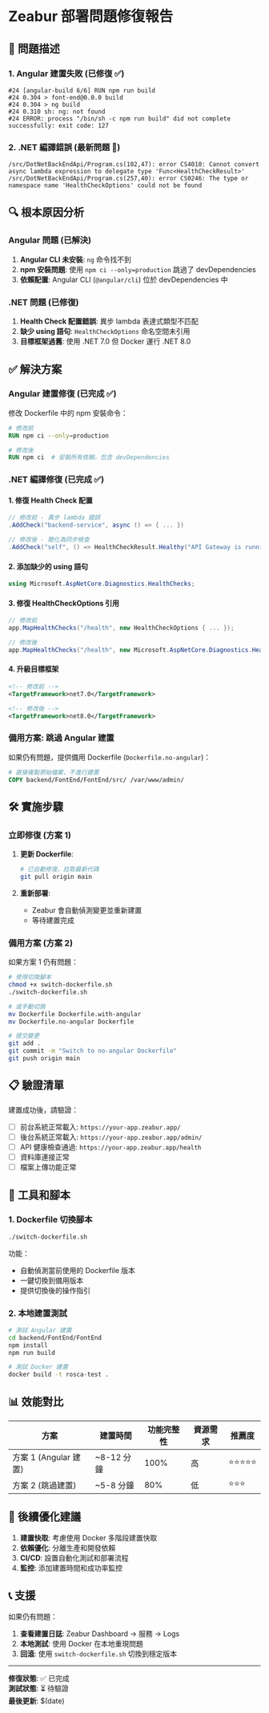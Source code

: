 # Zeabur 部署問題修復報告

## 🚨 問題描述

### 1. Angular 建置失敗 (已修復 ✅)

```
#24 [angular-build 6/6] RUN npm run build
#24 0.304 > font-end@0.0.0 build
#24 0.304 > ng build
#24 0.310 sh: ng: not found
#24 ERROR: process "/bin/sh -c npm run build" did not complete successfully: exit code: 127
```

### 2. .NET 編譯錯誤 (最新問題 🔧)

```
/src/DotNetBackEndApi/Program.cs(102,47): error CS4010: Cannot convert async lambda expression to delegate type 'Func<HealthCheckResult>'
/src/DotNetBackEndApi/Program.cs(257,40): error CS0246: The type or namespace name 'HealthCheckOptions' could not be found
```

## 🔍 根本原因分析

### Angular 問題 (已解決)
1. **Angular CLI 未安裝**: `ng` 命令找不到
2. **npm 安裝問題**: 使用 `npm ci --only=production` 跳過了 devDependencies
3. **依賴配置**: Angular CLI (`@angular/cli`) 位於 devDependencies 中

### .NET 問題 (已修復)
1. **Health Check 配置錯誤**: 異步 lambda 表達式類型不匹配
2. **缺少 using 語句**: `HealthCheckOptions` 命名空間未引用
3. **目標框架過舊**: 使用 .NET 7.0 但 Docker 運行 .NET 8.0

## ✅ 解決方案

### Angular 建置修復 (已完成 ✅)

修改 Dockerfile 中的 npm 安裝命令：

```dockerfile
# 修改前
RUN npm ci --only=production

# 修改後  
RUN npm ci  # 安裝所有依賴，包含 devDependencies
```

### .NET 編譯修復 (已完成 ✅)

#### 1. 修復 Health Check 配置

```csharp
// 修改前 - 異步 lambda 錯誤
.AddCheck("backend-service", async () => { ... })

// 修改後 - 簡化為同步檢查
.AddCheck("self", () => HealthCheckResult.Healthy("API Gateway is running"));
```

#### 2. 添加缺少的 using 語句

```csharp
using Microsoft.AspNetCore.Diagnostics.HealthChecks;
```

#### 3. 修復 HealthCheckOptions 引用

```csharp
// 修改前
app.MapHealthChecks("/health", new HealthCheckOptions { ... });

// 修改後
app.MapHealthChecks("/health", new Microsoft.AspNetCore.Diagnostics.HealthChecks.HealthCheckOptions { ... });
```

#### 4. 升級目標框架

```xml
<!-- 修改前 -->
<TargetFramework>net7.0</TargetFramework>

<!-- 修改後 -->
<TargetFramework>net8.0</TargetFramework>
```

### 備用方案: 跳過 Angular 建置

如果仍有問題，提供備用 Dockerfile (`Dockerfile.no-angular`)：

```dockerfile
# 直接複製原始檔案，不進行建置
COPY backend/FontEnd/FontEnd/src/ /var/www/admin/
```

## 🛠️ 實施步驟

### 立即修復 (方案 1)

1. **更新 Dockerfile**:
   ```bash
   # 已自動修復，拉取最新代碼
   git pull origin main
   ```

2. **重新部署**:
   - Zeabur 會自動偵測變更並重新建置
   - 等待建置完成

### 備用方案 (方案 2)

如果方案 1 仍有問題：

```bash
# 使用切換腳本
chmod +x switch-dockerfile.sh
./switch-dockerfile.sh

# 或手動切換
mv Dockerfile Dockerfile.with-angular
mv Dockerfile.no-angular Dockerfile

# 提交變更
git add .
git commit -m "Switch to no-angular Dockerfile"
git push origin main
```

## 📋 驗證清單

建置成功後，請驗證：

- [ ] 前台系統正常載入: `https://your-app.zeabur.app/`
- [ ] 後台系統正常載入: `https://your-app.zeabur.app/admin/`
- [ ] API 健康檢查通過: `https://your-app.zeabur.app/health`
- [ ] 資料庫連接正常
- [ ] 檔案上傳功能正常

## 🔧 工具和腳本

### 1. Dockerfile 切換腳本

```bash
./switch-dockerfile.sh
```

功能：
- 自動偵測當前使用的 Dockerfile 版本
- 一鍵切換到備用版本
- 提供切換後的操作指引

### 2. 本地建置測試

```bash
# 測試 Angular 建置
cd backend/FontEnd/FontEnd
npm install
npm run build

# 測試 Docker 建置
docker build -t rosca-test .
```

## 📊 效能對比

| 方案 | 建置時間 | 功能完整性 | 資源需求 | 推薦度 |
|------|----------|------------|----------|--------|
| 方案 1 (Angular 建置) | ~8-12 分鐘 | 100% | 高 | ⭐⭐⭐⭐⭐ |
| 方案 2 (跳過建置) | ~5-8 分鐘 | 80% | 低 | ⭐⭐⭐ |

## 🚀 後續優化建議

1. **建置快取**: 考慮使用 Docker 多階段建置快取
2. **依賴優化**: 分離生產和開發依賴
3. **CI/CD**: 設置自動化測試和部署流程
4. **監控**: 添加建置時間和成功率監控

## 📞 支援

如果仍有問題：

1. **查看建置日誌**: Zeabur Dashboard → 服務 → Logs
2. **本地測試**: 使用 Docker 在本地重現問題
3. **回滾**: 使用 `switch-dockerfile.sh` 切換到穩定版本

---

**修復狀態**: ✅ 已完成  
**測試狀態**: ⏳ 待驗證  
**最後更新**: $(date)